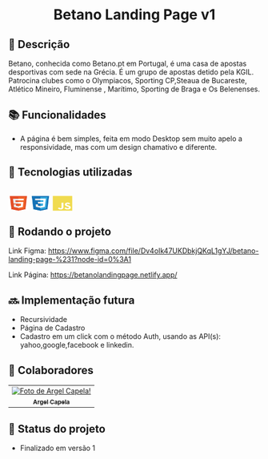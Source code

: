 <h1 align="center">Betano Landing Page v1</h1>


## :memo: Descrição
Betano, conhecida como Betano.pt em Portugal, é uma casa de apostas desportivas com sede na Grécia. É um grupo de apostas detido pela KGIL. Patrocina clubes como o Olympiacos, Sporting CP,Steaua de Bucareste, Atlético Mineiro, Fluminense , Marítimo, Sporting de Braga e Os Belenenses.

## :books: Funcionalidades
* A página é bem simples, feita em modo Desktop sem muito apelo a responsividade, mas com um design chamativo e diferente.

## :wrench: Tecnologias utilizadas
<div style="display: inline_block"><br>
    <img align="center" alt="gel-HTML" height="30" width="40" src="https://raw.githubusercontent.com/devicons/devicon/master/icons/html5/html5-original.svg">
    <img align="center" alt="gel-CSS" height="30" width="40" src="https://raw.githubusercontent.com/devicons/devicon/master/icons/css3/css3-original.svg">
    <img align="center" alt="gel-Js" height="30" width="40" src="https://raw.githubusercontent.com/devicons/devicon/master/icons/javascript/javascript-plain.svg">
</div>


## :rocket: Rodando o projeto
Link Figma: 
https://www.figma.com/file/Dv4oIk47UKDbkjQKqL1gYJ/betano-landing-page-%231?node-id=0%3A1

Link Página:
https://betanolandingpage.netlify.app/



## :soon: Implementação futura
* Recursividade
* Página de Cadastro
* Cadastro em um click com o método Auth, usando as API(s): yahoo,google,facebook e linkedin.

## :handshake: Colaboradores
<table>
  <tr>
    <td align="center">
      <a href="http://github.com/argelcapela">
        <img src="https://avatars.githubusercontent.com/u/79276276?s=400&u=055b803f4708d59eaf50208ba601f85844125757&v=4" width="100px;" alt="Foto de Argel Capela!"/><br>
        <sub>
          <b>Argel Capela</b>
        </sub>
      </a>
    </td>
  </tr>
</table>

## :dart: Status do projeto
* Finalizado em versão 1
